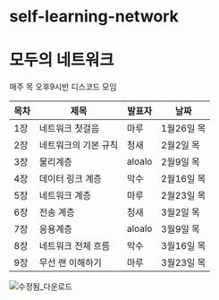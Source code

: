 # self-learning-network

# 모두의 네트워크 
매주 목 오후9시반 디스코드 모임


| 목차 | 제목 | 발표자 | 날짜 |
| --- | --- | --- | --- |
| 1장 | 네트워크 첫걸음 | 마루 | 1월26일 목 |
| 2장 | 네트워크의 기본 규칙 | 청새 | 2월2일 목 |
| 3장 | 물리계층 | aloalo | 2월9일 목 |
| 4장 | 데이터 링크 계층 | 막수 | 2월16일 목 |
| 5장 | 네트워크 계층 | 마루 | 2월23일 목 |
| 6장 | 전송 계층 | 청새 | 3월2일 목 |
| 7장 | 응용계층 | aloalo | 3월9일 목 |
| 8장 | 네트워크 전체 흐름 | 막수 | 3월16일 목  |
| 9장 | 무선 랜 이해하기 | 마루 | 3월23일 목 |

![수정됨_다운로드](https://user-images.githubusercontent.com/116478541/213578878-7c1f1ee8-fae3-4f5c-91ec-6a97e6bec627.jpg)
